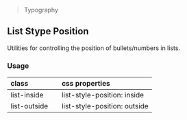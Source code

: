 > Typography

## List Stype Position

Utilities for controlling the position of bullets/numbers in lists.

### Usage

| class |   | css properties |
|:--|:--|:--|
| list-inside |  | list-style-position: inside |
| list-outside |  | list-style-position: outside |
